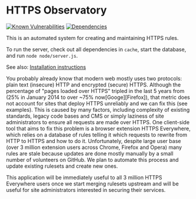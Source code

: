 # HTTPS Observatory

[![Known Vulnerabilities](https://snyk.io/test/github/bershanskiy/https-observatory/badge.svg?targetFile=node%2Fpackage.json)](https://snyk.io/test/github/bershanskiy/https-observatory?targetFile=node%2Fpackage.json)
[![Dependencies](https://david-dm.org/bershanskiy/https-observatory.svg?path=node)](https://david-dm.org/)

This is an automated system for creating and maintaining HTTPS rules.

To run the server, check out all dependencies in `cache`, start the database, and run `node node/server.js`.


See also:
[Installation instructions](./docs/Setup.md)

You probably already know that modern web mostly uses two protocols: plain text (insecure) HTTP and encrypted (secure) HTTPS. Although the percentage of "pages loaded over HTTPS" tripled in the last 5 years from (25% in January 2014 to over ~75% now[Googe][Firefox]), that metric does not account for sites that deploy HTTPS unreliably and we can fix this (see examples). This is caused by many factors, including complexity of existing standards, legacy code bases and CMS or simply laziness of site administrators to ensure all requests are made over HTTPS. One client-side tool that aims to fix this problem is a browser extension HTTPS Everywhere, which relies on a database of rules telling it which requests to rewrite from HTTP to HTTPS and how to do it. Unfortunately, despite large user base (over 3 million extension users across Chrome, Firefox and Opera) many rules are stale because updates are done mostly manually by a small number of volunteers on GitHub. We plan to automate this process and update existing rulesets and create new ones.

This application will be immediately useful to all 3 million HTTPS Everywhere users once we start merging rulesets upstream and will be useful for site administrators interested in securing their services.

